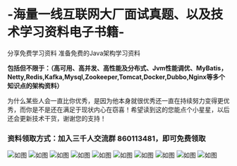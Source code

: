 # -海量一线互联网大厂面试真题、以及技术学习资料电子书籍-

分享免费学习资料
准备免费的Java架构学习资料

**包括但不限于：（高可用、高并发、高性能及分布式、Jvm性能调优、MyBatis，Netty,Redis,Kafka,Mysql,Zookeeper,Tomcat,Docker,Dubbo,Nginx等多个知识点的架构资料）**

为什么某些人会一直比你优秀，是因为他本身就很优秀还一直在持续努力变得更优秀，而你是不是还在满足于现状内心在窃喜！希望读到这的您能点个小星星，以后还会更新技术干货，谢谢您的支持！

### 资料领取方式：加入三千人交流群  860113481，即可免费领取
![如图](https://github.com/2212926013/-BATJ-/blob/master/image/%E6%9E%B6%E6%9E%84%E9%9D%A2%E8%AF%95%E4%B8%93%E9%A2%98%E5%8F%8A%E6%9E%B6%E6%9E%84%E5%AD%A6%E4%B9%A0%E7%AC%94%E8%AE%B0%E5%AF%BC%E5%9B%BE.png)
![如图](https://github.com/2212926013/-BATJ-/blob/master/image/%E8%B5%84%E6%96%99.jpg)
![如图](https://github.com/2212926013/-BATJ-/blob/master/image/%E8%B5%84%E6%96%992.png)
![如图](https://github.com/2212926013/-BATJ-/blob/master/image/%E8%B5%84%E6%96%991.png)
![如图](https://github.com/2212926013/-BATJ-/blob/master/image/%E8%A7%86%E9%A2%91.png)
![如图](https://github.com/2212926013/-BATJ-/blob/master/image/%E7%BE%A4%E6%96%87%E4%BB%B6.png)
![如图](https://github.com/2212926013/-BATJ-/blob/master/image/%E8%B5%84%E6%96%996.png)
![如图](https://github.com/2212926013/-BATJ-/blob/master/image/%E8%B5%84%E6%96%994.jpg)
![如图](https://github.com/2212926013/-BATJ-/blob/master/image/资料目录.png)
![如图](https://github.com/2212926013/-BATJ-/blob/master/image/资料目录1.png)
